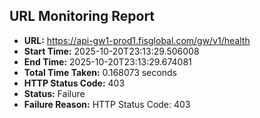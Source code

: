 ## URL Monitoring Report

- **URL:** https://api-gw1-prod1.fisglobal.com/gw/v1/health
- **Start Time:** 2025-10-20T23:13:29.506008
- **End Time:** 2025-10-20T23:13:29.674081
- **Total Time Taken:** 0.168073 seconds
- **HTTP Status Code:** 403
- **Status:** Failure
- **Failure Reason:** HTTP Status Code: 403
